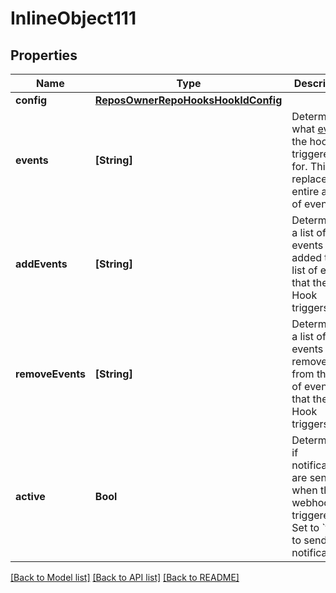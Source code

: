 # InlineObject111

## Properties
Name | Type | Description | Notes
------------ | ------------- | ------------- | -------------
**config** | [**ReposOwnerRepoHooksHookIdConfig**](ReposOwnerRepoHooksHookIdConfig.md) |  | [optional] 
**events** | **[String]** | Determines what [events](https://docs.github.com/enterprise-server@3.0/webhooks/event-payloads) the hook is triggered for. This replaces the entire array of events. | [optional] 
**addEvents** | **[String]** | Determines a list of events to be added to the list of events that the Hook triggers for. | [optional] 
**removeEvents** | **[String]** | Determines a list of events to be removed from the list of events that the Hook triggers for. | [optional] 
**active** | **Bool** | Determines if notifications are sent when the webhook is triggered. Set to &#x60;true&#x60; to send notifications. | [optional] [default to true]

[[Back to Model list]](../README.md#documentation-for-models) [[Back to API list]](../README.md#documentation-for-api-endpoints) [[Back to README]](../README.md)


